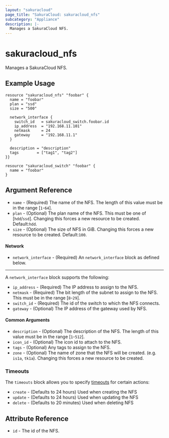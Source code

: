 ```yaml
---
layout: "sakuracloud"
page_title: "SakuraCloud: sakuracloud_nfs"
subcategory: "Appliance"
description: |-
  Manages a SakuraCloud NFS.
---
```


# sakuracloud_nfs

Manages a SakuraCloud NFS.

## Example Usage

```hcl
resource "sakuracloud_nfs" "foobar" {
  name = "foobar"
  plan = "ssd"
  size = "500"

  network_interface {
    switch_id   = sakuracloud_switch.foobar.id
    ip_address  = "192.168.11.101"
    netmask     = 24
    gateway     = "192.168.11.1"
  }

  description = "description"
  tags        = ["tag1", "tag2"]
}}

resource "sakuracloud_switch" "foobar" {
  name = "foobar"
}
```

## Argument Reference

* `name` - (Required) The name of the NFS. The length of this value must be in the range [`1`-`64`].
* `plan` - (Optional) The plan name of the NFS. This must be one of [`hdd`/`ssd`]. Changing this forces a new resource to be created. Default:`hdd`.
* `size` - (Optional) The size of NFS in GiB. Changing this forces a new resource to be created. Default:`100`.

#### Network

* `network_interface` - (Required) An `network_interface` block as defined below.

---

A `network_interface` block supports the following:

* `ip_address` - (Required) The IP address to assign to the NFS.
* `netmask` - (Required) The bit length of the subnet to assign to the NFS. This must be in the range [`8`-`29`].
* `switch_id` - (Required) The id of the switch to which the NFS connects.
* `gateway` - (Optional) The IP address of the gateway used by NFS.

#### Common Arguments

* `description` - (Optional) The description of the NFS. The length of this value must be in the range [`1`-`512`].
* `icon_id` - (Optional) The icon id to attach to the NFS.
* `tags` - (Optional) Any tags to assign to the NFS.
* `zone` - (Optional) The name of zone that the NFS will be created. (e.g. `is1a`, `tk1a`). Changing this forces a new resource to be created.

### Timeouts

The `timeouts` block allows you to specify [timeouts](https://www.terraform.io/docs/configuration/resources.html#operation-timeouts) for certain actions:

* `create` - (Defaults to 24 hours) Used when creating the NFS
* `update` - (Defaults to 24 hours) Used when updating the NFS
* `delete` - (Defaults to 20 minutes) Used when deleting NFS

## Attribute Reference

* `id` - The id of the NFS.

